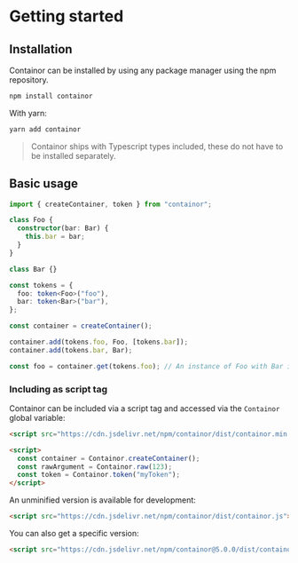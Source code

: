 # Getting started

## Installation

Containor can be installed by using any package manager using the npm repository.

```bash
npm install containor
```

With yarn:

```bash
yarn add containor
```

> Containor ships with Typescript types included, these do not have to be installed separately.

## Basic usage

```ts
import { createContainer, token } from "containor";

class Foo {
  constructor(bar: Bar) {
    this.bar = bar;
  }
}

class Bar {}

const tokens = {
  foo: token<Foo>("foo"),
  bar: token<Bar>("bar"),
};

const container = createContainer();

container.add(tokens.foo, Foo, [tokens.bar]);
container.add(tokens.bar, Bar);

const foo = container.get(tokens.foo); // An instance of Foo with Bar injected.
```

### Including as script tag

Containor can be included via a script tag and accessed via the `Containor` global variable:

```html
<script src="https://cdn.jsdelivr.net/npm/containor/dist/containor.min.js"></script>

<script>
  const container = Containor.createContainer();
  const rawArgument = Containor.raw(123);
  const token = Containor.token("myToken");
</script>
```

An unminified version is available for development:

```html
<script src="https://cdn.jsdelivr.net/npm/containor/dist/containor.js"></script>
```

You can also get a specific version:

```html
<script src="https://cdn.jsdelivr.net/npm/containor@5.0.0/dist/containor.min.js"></script>
```
